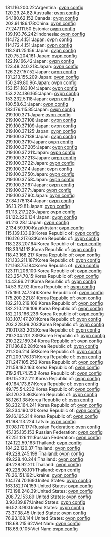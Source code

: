 181.116.200.22:Argentina: [ovpn config](vpn/181_116_200_22.ovpn)  
120.29.24.82:Australia: [ovpn config](vpn/120_29_24_82.ovpn)  
64.180.62.152:Canada: [ovpn config](vpn/64_180_62_152.ovpn)  
202.91.186.178:China: [ovpn config](vpn/202_91_186_178.ovpn)  
77.247.111.50:Estonia: [ovpn config](vpn/77_247_111_50.ovpn)  
139.193.76.242:Indonesia: [ovpn config](vpn/139_193_76_242.ovpn)  
114.172.4.151:Japan: [ovpn config](vpn/114_172_4_151.ovpn)  
114.172.4.151:Japan: [ovpn config](vpn/114_172_4_151.ovpn)  
118.241.25.156:Japan: [ovpn config](vpn/118_241_25_156.ovpn)  
120.75.204.161:Japan: [ovpn config](vpn/120_75_204_161.ovpn)  
122.19.166.42:Japan: [ovpn config](vpn/122_19_166_42.ovpn)  
123.48.240.218:Japan: [ovpn config](vpn/123_48_240_218.ovpn)  
126.227.157.52:Japan: [ovpn config](vpn/126_227_157_52.ovpn)  
131.213.155.209:Japan: [ovpn config](vpn/131_213_155_209.ovpn)  
150.249.80.96:Japan: [ovpn config](vpn/150_249_80_96.ovpn)  
153.151.183.104:Japan: [ovpn config](vpn/153_151_183_104.ovpn)  
153.224.186.165:Japan: [ovpn config](vpn/153_224_186_165.ovpn)  
153.232.5.118:Japan: [ovpn config](vpn/153_232_5_118.ovpn)  
180.58.6.3:Japan: [ovpn config](vpn/180_58_6_3.ovpn)  
183.176.115.85:Japan: [ovpn config](vpn/183_176_115_85.ovpn)  
219.100.37.1:Japan: [ovpn config](vpn/219_100_37_1.ovpn)  
219.100.37.108:Japan: [ovpn config](vpn/219_100_37_108.ovpn)  
219.100.37.109:Japan: [ovpn config](vpn/219_100_37_109.ovpn)  
219.100.37.125:Japan: [ovpn config](vpn/219_100_37_125.ovpn)  
219.100.37.138:Japan: [ovpn config](vpn/219_100_37_138.ovpn)  
219.100.37.19:Japan: [ovpn config](vpn/219_100_37_19.ovpn)  
219.100.37.205:Japan: [ovpn config](vpn/219_100_37_205.ovpn)  
219.100.37.211:Japan: [ovpn config](vpn/219_100_37_211.ovpn)  
219.100.37.213:Japan: [ovpn config](vpn/219_100_37_213.ovpn)  
219.100.37.22:Japan: [ovpn config](vpn/219_100_37_22.ovpn)  
219.100.37.4:Japan: [ovpn config](vpn/219_100_37_4.ovpn)  
219.100.37.50:Japan: [ovpn config](vpn/219_100_37_50.ovpn)  
219.100.37.58:Japan: [ovpn config](vpn/219_100_37_58.ovpn)  
219.100.37.67:Japan: [ovpn config](vpn/219_100_37_67.ovpn)  
219.100.37.7:Japan: [ovpn config](vpn/219_100_37_7.ovpn)  
219.100.37.90:Japan: [ovpn config](vpn/219_100_37_90.ovpn)  
27.84.178.134:Japan: [ovpn config](vpn/27_84_178_134.ovpn)  
36.13.29.81:Japan: [ovpn config](vpn/36_13_29_81.ovpn)  
61.113.217.223:Japan: [ovpn config](vpn/61_113_217_223.ovpn)  
61.122.220.134:Japan: [ovpn config](vpn/61_122_220_134.ovpn)  
61.213.28.1:Japan: [ovpn config](vpn/61_213_28_1.ovpn)  
2.134.59.190:Kazakhstan: [ovpn config](vpn/2_134_59_190.ovpn)  
115.139.133.98:Korea Republic of: [ovpn config](vpn/115_139_133_98.ovpn)  
116.126.217.63:Korea Republic of: [ovpn config](vpn/116_126_217_63.ovpn)  
118.223.207.64:Korea Republic of: [ovpn config](vpn/118_223_207_64.ovpn)  
118.33.141.12:Korea Republic of: [ovpn config](vpn/118_33_141_12.ovpn)  
118.43.168.217:Korea Republic of: [ovpn config](vpn/118_43_168_217.ovpn)  
121.133.211.187:Korea Republic of: [ovpn config](vpn/121_133_211_187.ovpn)  
121.168.75.184:Korea Republic of: [ovpn config](vpn/121_168_75_184.ovpn)  
123.111.206.100:Korea Republic of: [ovpn config](vpn/123_111_206_100.ovpn)  
123.254.70.15:Korea Republic of: [ovpn config](vpn/123_254_70_15.ovpn)  
14.43.96.211:Korea Republic of: [ovpn config](vpn/14_43_96_211.ovpn)  
14.53.92.92:Korea Republic of: [ovpn config](vpn/14_53_92_92.ovpn)  
175.193.247.246:Korea Republic of: [ovpn config](vpn/175_193_247_246.ovpn)  
175.200.221.81:Korea Republic of: [ovpn config](vpn/175_200_221_81.ovpn)  
182.210.219.109:Korea Republic of: [ovpn config](vpn/182_210_219_109.ovpn)  
182.210.219.109:Korea Republic of: [ovpn config](vpn/182_210_219_109.ovpn)  
182.213.166.236:Korea Republic of: [ovpn config](vpn/182_213_166_236.ovpn)  
183.107.147.201:Korea Republic of: [ovpn config](vpn/183_107_147_201.ovpn)  
203.228.99.203:Korea Republic of: [ovpn config](vpn/203_228_99_203.ovpn)  
210.117.83.203:Korea Republic of: [ovpn config](vpn/210_117_83_203.ovpn)  
210.204.201.239:Korea Republic of: [ovpn config](vpn/210_204_201_239.ovpn)  
210.222.189.34:Korea Republic of: [ovpn config](vpn/210_222_189_34.ovpn)  
211.186.82.28:Korea Republic of: [ovpn config](vpn/211_186_82_28.ovpn)  
211.206.214.59:Korea Republic of: [ovpn config](vpn/211_206_214_59.ovpn)  
211.209.176.131:Korea Republic of: [ovpn config](vpn/211_209_176_131.ovpn)  
211.247.105.252:Korea Republic of: [ovpn config](vpn/211_247_105_252.ovpn)  
211.58.182.163:Korea Republic of: [ovpn config](vpn/211_58_182_163.ovpn)  
219.241.74.253:Korea Republic of: [ovpn config](vpn/219_241_74_253.ovpn)  
39.115.232.211:Korea Republic of: [ovpn config](vpn/39_115_232_211.ovpn)  
49.164.173.67:Korea Republic of: [ovpn config](vpn/49_164_173_67.ovpn)  
49.175.54.232:Korea Republic of: [ovpn config](vpn/49_175_54_232.ovpn)  
58.120.23.86:Korea Republic of: [ovpn config](vpn/58_120_23_86.ovpn)  
58.126.1.38:Korea Republic of: [ovpn config](vpn/58_126_1_38.ovpn)  
58.232.164.241:Korea Republic of: [ovpn config](vpn/58_232_164_241.ovpn)  
58.234.190.121:Korea Republic of: [ovpn config](vpn/58_234_190_121.ovpn)  
59.16.165.214:Korea Republic of: [ovpn config](vpn/59_16_165_214.ovpn)  
81.198.113.224:Latvia: [ovpn config](vpn/81_198_113_224.ovpn)  
37.98.170.177:Russian Federation: [ovpn config](vpn/37_98_170_177.ovpn)  
45.135.135.153:Russian Federation: [ovpn config](vpn/45_135_135_153.ovpn)  
87.251.126.111:Russian Federation: [ovpn config](vpn/87_251_126_111.ovpn)  
124.122.59.163:Thailand: [ovpn config](vpn/124_122_59_163.ovpn)  
184.22.120.37:Thailand: [ovpn config](vpn/184_22_120_37.ovpn)  
49.228.245.199:Thailand: [ovpn config](vpn/49_228_245_199.ovpn)  
49.228.40.244:Thailand: [ovpn config](vpn/49_228_40_244.ovpn)  
49.228.92.211:Thailand: [ovpn config](vpn/49_228_92_211.ovpn)  
49.228.98.101:Thailand: [ovpn config](vpn/49_228_98_101.ovpn)  
78.26.151.192:Ukraine: [ovpn config](vpn/78_26_151_192.ovpn)  
104.174.70.169:United States: [ovpn config](vpn/104_174_70_169.ovpn)  
163.182.174.159:United States: [ovpn config](vpn/163_182_174_159.ovpn)  
173.198.248.39:United States: [ovpn config](vpn/173_198_248_39.ovpn)  
208.72.153.89:United States: [ovpn config](vpn/208_72_153_89.ovpn)  
3.93.139.87:United States: [ovpn config](vpn/3_93_139_87.ovpn)  
66.52.3.90:United States: [ovpn config](vpn/66_52_3_90.ovpn)  
73.37.38.45:United States: [ovpn config](vpn/73_37_38_45.ovpn)  
76.93.108.144:United States: [ovpn config](vpn/76_93_108_144.ovpn)  
118.68.215.62:Viet Nam: [ovpn config](vpn/118_68_215_62.ovpn)  
118.68.9.105:Viet Nam: [ovpn config](vpn/118_68_9_105.ovpn)  
